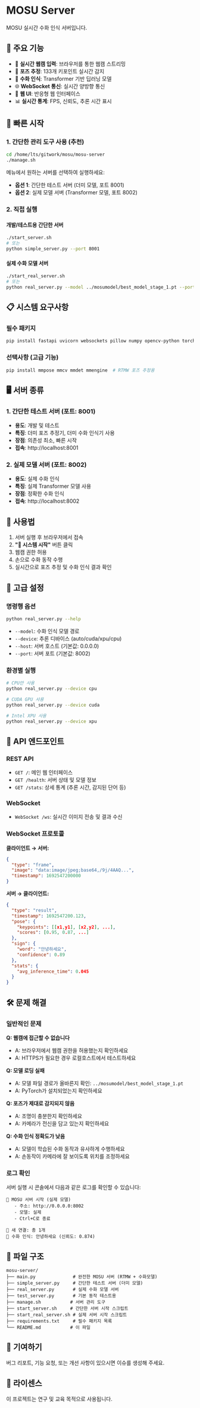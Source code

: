 # MOSU Server

MOSU 실시간 수화 인식 서버입니다.

## 🎯 주요 기능

- 🎥 **실시간 웹캠 입력**: 브라우저를 통한 웹캠 스트리밍
- 🤖 **포즈 추정**: 133개 키포인트 실시간 감지
- 🤲 **수화 인식**: Transformer 기반 딥러닝 모델
- 🌐 **WebSocket 통신**: 실시간 양방향 통신  
- 📱 **웹 UI**: 반응형 웹 인터페이스
- 📊 **실시간 통계**: FPS, 신뢰도, 추론 시간 표시

## 🚀 빠른 시작

### 1. 간단한 관리 도구 사용 (추천)

```bash
cd /home/lts/gitwork/mosu/mosu-server
./manage.sh
```

메뉴에서 원하는 서버를 선택하여 실행하세요:
- **옵션 1**: 간단한 테스트 서버 (더미 모델, 포트 8001)
- **옵션 2**: 실제 모델 서버 (Transformer 모델, 포트 8002)

### 2. 직접 실행

#### 개발/테스트용 간단한 서버
```bash
./start_server.sh
# 또는
python simple_server.py --port 8001
```

#### 실제 수화 모델 서버  
```bash
./start_real_server.sh
# 또는
python real_server.py --model ../mosumodel/best_model_stage_1.pt --port 8002
```

## 📋 시스템 요구사항

### 필수 패키지
```bash
pip install fastapi uvicorn websockets pillow numpy opencv-python torch
```

### 선택사항 (고급 기능)
```bash
pip install mmpose mmcv mmdet mmengine  # RTMW 포즈 추정용
```

## 🖥️ 서버 종류

### 1. 간단한 테스트 서버 (포트: 8001)
- **용도**: 개발 및 테스트
- **특징**: 더미 포즈 추정기, 더미 수화 인식기 사용
- **장점**: 의존성 최소, 빠른 시작
- **접속**: http://localhost:8001

### 2. 실제 모델 서버 (포트: 8002)  
- **용도**: 실제 수화 인식
- **특징**: 실제 Transformer 모델 사용
- **장점**: 정확한 수화 인식
- **접속**: http://localhost:8002

## 📖 사용법

1. 서버 실행 후 브라우저에서 접속
2. **"🚀 시스템 시작"** 버튼 클릭
3. 웹캠 권한 허용
4. 손으로 수화 동작 수행
5. 실시간으로 포즈 추정 및 수화 인식 결과 확인

## 🔧 고급 설정

### 명령행 옵션

```bash
python real_server.py --help
```

- `--model`: 수화 인식 모델 경로
- `--device`: 추론 디바이스 (auto/cuda/xpu/cpu)  
- `--host`: 서버 호스트 (기본값: 0.0.0.0)
- `--port`: 서버 포트 (기본값: 8002)

### 환경별 실행

```bash
# CPU만 사용
python real_server.py --device cpu

# CUDA GPU 사용  
python real_server.py --device cuda

# Intel XPU 사용
python real_server.py --device xpu
```

## 🔗 API 엔드포인트

### REST API
- `GET /`: 메인 웹 인터페이스
- `GET /health`: 서버 상태 및 모델 정보
- `GET /stats`: 상세 통계 (추론 시간, 감지된 단어 등)

### WebSocket  
- `WebSocket /ws`: 실시간 이미지 전송 및 결과 수신

### WebSocket 프로토콜

**클라이언트 → 서버:**
```json
{
  "type": "frame",
  "image": "data:image/jpeg;base64,/9j/4AAQ...",
  "timestamp": 1692547200000
}
```

**서버 → 클라이언트:**
```json
{
  "type": "result", 
  "timestamp": 1692547200.123,
  "pose": {
    "keypoints": [[x1,y1], [x2,y2], ...],
    "scores": [0.95, 0.87, ...]
  },
  "sign": {
    "word": "안녕하세요",
    "confidence": 0.89
  },
  "stats": {
    "avg_inference_time": 0.045
  }
}
```

## 🛠️ 문제 해결

### 일반적인 문제

**Q: 웹캠에 접근할 수 없습니다**
- A: 브라우저에서 웹캠 권한을 허용했는지 확인하세요
- A: HTTPS가 필요한 경우 로컬호스트에서 테스트하세요

**Q: 모델 로딩 실패**  
- A: 모델 파일 경로가 올바른지 확인: `../mosumodel/best_model_stage_1.pt`
- A: PyTorch가 설치되었는지 확인하세요

**Q: 포즈가 제대로 감지되지 않음**
- A: 조명이 충분한지 확인하세요
- A: 카메라가 전신을 담고 있는지 확인하세요

**Q: 수화 인식 정확도가 낮음**
- A: 모델이 학습된 수화 동작과 유사하게 수행하세요  
- A: 손동작이 카메라에 잘 보이도록 위치를 조정하세요

### 로그 확인

서버 실행 시 콘솔에서 다음과 같은 로그를 확인할 수 있습니다:

```
🚀 MOSU 서버 시작 (실제 모델)
   - 주소: http://0.0.0.0:8002
   - 모델: 실제
   - Ctrl+C로 종료

🔗 새 연결: 총 1개
🎯 수화 인식: 안녕하세요 (신뢰도: 0.874)
```

## 📁 파일 구조

```
mosu-server/
├── main.py              # 완전한 MOSU 서버 (RTMW + 수화모델)
├── simple_server.py     # 간단한 테스트 서버 (더미 모델)
├── real_server.py       # 실제 수화 모델 서버
├── test_server.py       # 기본 동작 테스트용
├── manage.sh           # 서버 관리 도구 
├── start_server.sh     # 간단한 서버 시작 스크립트
├── start_real_server.sh # 실제 서버 시작 스크립트
├── requirements.txt     # 필수 패키지 목록
└── README.md           # 이 파일
```

## 🤝 기여하기

버그 리포트, 기능 요청, 또는 개선 사항이 있으시면 이슈를 생성해 주세요.

## 📄 라이센스

이 프로젝트는 연구 및 교육 목적으로 사용됩니다.

